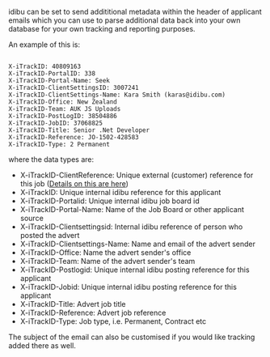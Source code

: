 <p>idibu can be set to send addititional metadata within the header of applicant emails which you can use to parse additional data back into your own database for your own tracking and reporting purposes.</p>
<p>An example of this is:</p>
<pre>
<code>
X-iTrackID: 40809163
X-iTrackID-PortalID: 338
X-iTrackID-Portal-Name: Seek
X-iTrackID-ClientSettingsID: 3007241
X-iTrackID-ClientSettings-Name: Kara Smith (karas@idibu.com)
X-iTrackID-Office: New Zealand
X-iTrackID-Team: AUK JS Uploads
X-iTrackID-PostLogID: 38504886
X-iTrackID-JobID: 37068825
X-iTrackID-Title: Senior .Net Developer
X-iTrackID-Reference: JO-1502-428583
X-iTrackID-Type: 2 Permanent
</code></pre>
<p>where the data types are:</p>
<ul>
	<li>
		X-iTrackID-ClientReference: Unique external (customer) reference for this job (<a href="https://github.com/oneworldmarket/idibu-api/blob/master/api-v3/jobidvsjobref.md">Details on this are here</a>)</li>
	<li>
		X-iTrackID: Unique internal idibu reference for this applicant</li>
	<li>
		X-iTrackID-Portalid: Unique internal idibu job board id</li>
	<li>
		X-iTrackID-Portal-Name: Name of the Job Board or other applicant source</li>
	<li>
		X-iTrackID-Clientsettingsid: Internal idibu reference of person who posted the advert</li>
	<li>
		X-iTrackID-Clientsettings-Name: Name and email of the advert sender</li>
	<li>
		X-iTrackID-Office: Name the advert sender's office</li>
	<li>
		X-iTrackID-Team: Name of the advert sender's team</li>
	<li>
		X-iTrackID-Postlogid: Unique internal idibu posting reference for this applicant</li>
	<li>
		X-iTrackID-Jobid: Unique internal idibu posting reference for this applicant</li>
	<li>
		X-iTrackID-Title: Advert job title</li>
	<li>
		X-iTrackID-Reference: Advert job reference</li>
	<li>
		X-iTrackID-Type: Job type, i.e. Permanent, Contract etc</li>
</ul>
<p>The subject of the email can also be customised if you would like tracking added there as well.</p>
